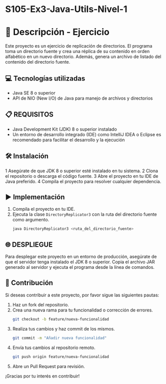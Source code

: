 # S105-Ex3-Java-Utils-Nivel-1
# 📄 Descripción - Ejercicio

Este proyecto es un ejercicio de replicación de directorios. El programa toma un directorio fuente y crea una réplica de su contenido en orden alfabético en un nuevo directorio. Además, genera un archivo de listado del contenido del directorio fuente.

## 💻 Tecnologías utilizadas

- Java SE 8 o superior
- API de NIO (New I/O) de Java para manejo de archivos y directorios

## 📋 REQUISITOS

- Java Development Kit (JDK) 8 o superior instalado
- Un entorno de desarrollo integrado (IDE) como IntelliJ IDEA o Eclipse es recomendado para facilitar el desarrollo y la ejecución

## 🛠️ Instalación

1 Asegúrate de que JDK 8 o superior esté instalado en tu sistema.
2 Clona el repositorio o descarga el código fuente.
3 Abre el proyecto en tu IDE de Java preferido.
4 Compila el proyecto para resolver cualquier dependencia.

## ▶️ Implementación

1. Compila el proyecto en tu IDE.
2. Ejecuta la clase `DirectoryReplicator3` con la ruta del directorio fuente como argumento.
   ```bash
   java DirectoryReplicator3 <ruta_del_directorio_fuente>
   ```

## 🌐 DESPLIEGUE

Para desplegar este proyecto en un entorno de producción, asegúrate de que el servidor tenga instalado el JDK 8 o superior. Copia el archivo JAR generado al servidor y ejecuta el programa desde la línea de comandos.

## 🤝 Contribución

Si deseas contribuir a este proyecto, por favor sigue las siguientes pautas:

1. Haz un fork del repositorio.
2. Crea una nueva rama para tu funcionalidad o corrección de errores.
   ```bash
   git checkout -b feature/nueva-funcionalidad
   ```
3. Realiza tus cambios y haz commit de los mismos.
   ```bash
   git commit -m "Añadir nueva funcionalidad"
   ```
4. Envía tus cambios al repositorio remoto.
   ```bash
   git push origin feature/nueva-funcionalidad
   ```
5. Abre un Pull Request para revisión.

¡Gracias por tu interés en contribuir!
